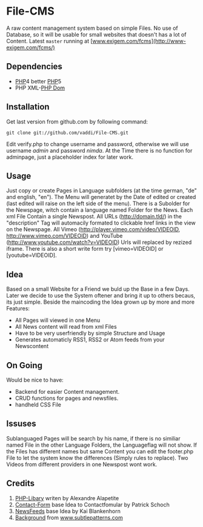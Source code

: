 # File-CMS #

A raw content management system based on simple Files. No use of Database, so it will be usable for small websites that doesn't has a lot of Content. Latest `master` running at [www.exigem.com/fcms](http://www-exigem.com/fcms/)


## Dependencies ##

*  [PHP][]4 better [PHP][]5
*  PHP XML-[PHP Dom][]


## Installation ##

Get last version from github.com by following command:

    git clone git://github.com/vaddi/File-CMS.git

Edit verify.php to change username and password, otherwise we will use username *admin* and password *nimda*. At the Time there is no function for adminpage, just a placeholder index for later work.


## Usage ##

Just copy or create Pages in Language subfolders (at the time german, "de" and english, "en"). The Menu will generatet by the Date of edited or created (last edited will raise on the left side of the menu).
There is a Subolder for the Newspage, witch contain a language named Folder for the News. Each xml File Contain a single Newspost. All URLs (http://domain.tld/) in the "description" Tag will automacily formated to clickable href links in the view on the Newspage. All Vimeo (http://player.vimeo.com/video/VIDEOID, http://www.vimeo.com/VIDEOID) and YouTube (http://www.youtube.com/watch?v=VIDEOID) Urls will replaced by rezized iframe. There is also a short write form try &#91;vimeo=VIDEOID&#93; or &#91;youtube=VIDEOID&#93;.


## Idea ##

Based on a small Website for a Friend we buld up the Base in a few Days. Later we decide to use the System oftener and bring it up to others becaus, its just simple. Beside the maincoding the Idea grown up by more and more Features:

*  All Pages will viewed in one Menu 
*  All News content will read from xml Files
*  Have to be very userfriendly by simple Structure and Usage
*  Generates automaticly RSS1, RSS2 or Atom feeds from your Newscontent


## On Going ##

Would be nice to have:

*  Backend for easier Content management. 
*  CRUD functions for pages and newsfiles.
*  handheld CSS File


## Issuses ##

Sublanguaged Pages will be search by his name, if there is no similiar named File in the other Language Folders, the Languageflag will not show. If the Files has different names but same Content you can edit the footer.php File to let the system know the differences (Simply rules to replace). 
Two Videos from different providers in one Newspost wont work.

## Credits ##

1.  [PHP-Libary][] writen by Alexandre Alapetite
2.  [Contact-Form][] base Idea to Contactfomular by Patrick Schoch
3.  [NewsFeeds][] base Idea by Kai Blankenhorn
4.  [Background][] from www.subtlepatterns.com

[Background]: http://subtlepatterns.com/
[Contact-Form]: http://www.pa-s.de/
[NewsFeeds]: http://feedcreator.org/
[PHP-Libary]: http://alexandre.alapetite.fr/doc-alex/domxml-php4-php5/
[PHP Dom]: http://de.php.net/manual/en/book.dom.php
[PHP]: http://php.net/

